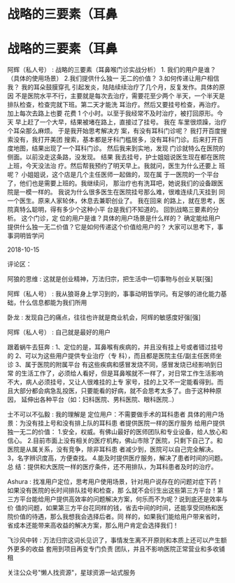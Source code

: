 # 战略的三要素（耳鼻

# 战略的三要素（耳鼻

阿辉（私人号） : 战略的三要素（耳鼻喉门诊实战分析） 1\. 我们的用户是谁？（具体的使用场景） 2.我们提供什么独一 无二的价值？ 3.如何传递让用户相信我？ 我的耳朵鼓膜穿孔 引起发炎，陆陆续续治疗了几个月，反复发作。具体的原因 不是医院水平不行，主要就是每次去治疗，需要花至少两个 半天，一个半天是排队检查，检查完就下班。第二天才能洗 耳治疗。然后又要挂号检查，再治疗。加上每次去路上也要 花费 1 个小时。以至于我经常不及时治疗，被打回原形。今天 早上赶了一个大早，结果被堵在路上，直接过了挂号。 我在 车里很烦躁，治疗个耳朵那么麻烦。 于是我开始思考解决方 案，有没有耳科门诊呢？ 我打开百度搜索没有，我打开美团 搜索，基本都是牙科门槛居多，没有耳科门诊。后来打开百 度地图，结果出现了一个耳科门诊。 然后我来到实地，发现 门诊就特么在医院的侧面。以前没走这条路，没发现。 结果 我去挂号，护士姐姐说医生现在都在医院上班，今天没法治 疗。然后帮我预约了明天早上。我就问，医生为什么还要上 班呢？ 小姐姐说，这个店是几个主任医师一起做的，现在属 于一医院的一个平台了，他们也是需要上班的。我继续问， 那治疗也有洗耳吧，她说我们的设备跟医院是一模一样的。 我说为什么很多医生在医院挂号那么难，很难连续几天挂到 同一个医生。原来人家轮休，休息去兼职创业了。 我在回来 的路上，就在思考，医院真特么聪明，得有多少个这种小平 台是我们不知道的。 回到战略三要素的分析。 这个门诊，定 位的用户是谁？具体的用户场景是什么样的？ 确定能给用户 提供什么独一无二价值？它是如何传递这个价值给用户的？ 大家可以思考下，事事洞明皆学问

2018-10-15

评论区：

阿狼的思维 : 这就是创业精神，万法归宗，把生活中一切事物与创业关联[强]

阿辉（私人号） : 我从狼哥身上学习到的，事事动明皆学问。有足够的进化能力基础，什么信息都能为我们所用

卧龙 : 发现自己的痛点，往往也许就是商业机会，阿辉的敏感度好强[强]

阿辉（私人号） : 自己就是最好的用户

跟着蜗牛去狂奔 : 1、定位的是，耳鼻喉有疾病的，并且没有挂上号或者错过挂号的 2、可以为这些用户提供专业治疗（专 科），而且都是医院主任/副主任医师坐诊 3、属于医院的附属平台 有这些疾病和感冒发烧不同，感冒发烧已经影响到日常 的生活工作了，必须给人看好，但是耳鼻喉就不一样了，对日常工作生活影响不大，病人必须挂号，又让人很难挂的上专 家号，挂的上又不一定能看得到。而且大部分都会病急乱投医，只要能看的好病，就不会思考太多了。由于这种种原因， 延伸出各种平台（如：妇科医院、男科医院、眼科医院..）

士不可以不弘毅 : 我的理解是 定位用户：不需要做手术的耳科患者 具体的用户场景：为没有挂上号和没有排上队的耳科患 者提供医院一样的医疗服务 给用户提供独一无二的价值： 1.安全，权威。有佛山最好的医师团队和专业设备，给人放心和 信心。 2.目前市面上没有相关的医疗机构，佛山市除了医院，只剩下自己了。和医院是从属关系，没有竞争，除非耳科患 者减少到，医院可以自己完全解决。 3，名字辨识度高，方便查找。 4.能及时提供医疗服务，解决了患者时间的问题。 总 结：提供和大医院一样的医疗条件，还不用排队，为耳科患者及时的治疗。

Ashura : 找准用户定位，思考用户使用场景，针对用户说存在的问题对症下药！如果没有医院的长时间排队挂号和检查，那 么就不会衍生出这些第三方平台！第三方平台能给用户提供高效率的问题解决方案，何乐而不为呢？说到底还是效率与价 值的问题，如果第三方平台花同样的钱，省去中间的时间，还能享受同杨和医院价值的待遇，那么我想我会选择后者。同 样的，如果我们能给用户带来省时，省成本还能带来高收益的解决方案，那么用户肯定会选择我们！

飞沙风中转 : 万法归宗这词长见识了，事情发生离不开原则和本质上还可以产生额外更多的收益 套用到项目再变专门负责 团队，并且不影响医院正常营业和多收铺租

关注公众号"懒人找资源"，星球资源一站式服务